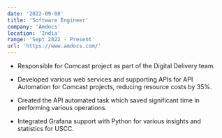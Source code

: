 ```yaml
---
date: '2022-09-08'
title: 'Software Engineer'
company: 'Amdocs'
location: 'India'
range: 'Sept 2022 - Present'
url: 'https://www.amdocs.com/'
---
```


- Responsible for Comcast project as part of the Digital Delivery team.

- Developed various web services and supporting APIs for API Automation for Comcast projects, reducing resource costs by 35%.

- Created the API automated task which saved significant time in performing various operations.

- Integrated Grafana support with Python for various insights and statistics for USCC.